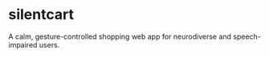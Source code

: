 # silentcart
A calm, gesture-controlled shopping web app for neurodiverse and speech-impaired users.
